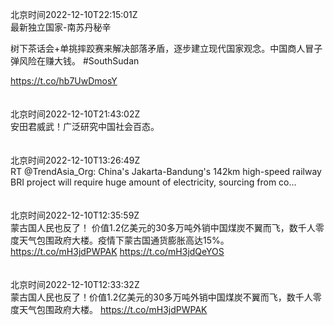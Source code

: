 北京时间2022-12-10T22:15:01Z<br>最新独立国家-南苏丹秘辛

树下茶话会+单挑摔跤赛来解决部落矛盾，逐步建立现代国家观念。中国商人冒子弹风险在赚大钱。
#SouthSudan

https://t.co/hb7UwDmosY<br><br><br>北京时间2022-12-10T21:43:02Z<br>安田君威武！广泛研究中国社会百态。<br><br><br>北京时间2022-12-10T13:26:49Z<br>RT @TrendAsia_Org: China's Jakarta-Bandung's 142km high-speed railway BRI project will require huge amount of electricity, sourcing from co…<br><br><br>北京时间2022-12-10T12:35:59Z<br>蒙古国人民也反了！
价值1.2亿美元的30多万吨外销中国煤炭不翼而飞，数千人零度天气包围政府大楼。疫情下蒙古国通货膨胀高达15%。
https://t.co/mH3jdPWPAK
https://t.co/mH3jdQeYOS<br><br><br>北京时间2022-12-10T12:33:32Z<br>蒙古国人民也反了！价值1.2亿美元的30多万吨外销中国煤炭不翼而飞，数千人零度天气包围政府大楼。
https://t.co/mH3jdPWPAK<br><br><br>
